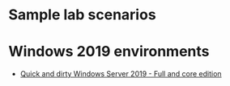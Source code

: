 # Sample lab scenarios

# Windows 2019 environments

- [Quick and dirty Windows Server 2019 - Full and core edition](Windows2019quick.md)